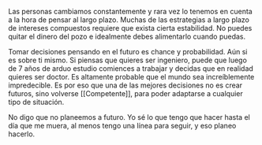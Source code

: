 Las personas cambiamos constantemente y rara vez lo tenemos en cuenta a la hora de pensar al largo plazo. Muchas de las estrategias a largo plazo de intereses compuestos requiere que exista cierta estabilidad. No puedes quitar el dinero del pozo e idealmente debes alimentarlo cuando puedas. 

Tomar decisiones pensando en el futuro es chance y probabilidad. Aún si es sobre ti mismo. Si piensas que quieres ser ingeniero, puede que luego de 7 años de arduo estudio comiences a trabajar y decidas que en realidad quieres ser doctor. Es altamente probable que el mundo sea increíblemente impredecible. Es por eso que una de las mejores decisiones no es crear futuros, sino volverse [[Competente]], para poder adaptarse a cualquier tipo de situación.

No digo que no planeemos a futuro. Yo sé lo que tengo que hacer hasta el día que me muera, al menos tengo una línea para seguir, y eso planeo hacerlo.